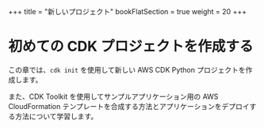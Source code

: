 +++
title = "新しいプロジェクト"
bookFlatSection = true
weight = 20
+++

# 初めての CDK プロジェクトを作成する

この章では、`cdk init` を使用して新しい AWS CDK Python プロジェクトを作成します。

また、CDK Toolkit を使用してサンプルアプリケーション用の AWS CloudFormation テンプレートを合成する方法とアプリケーションをデプロイする方法について学習します。
